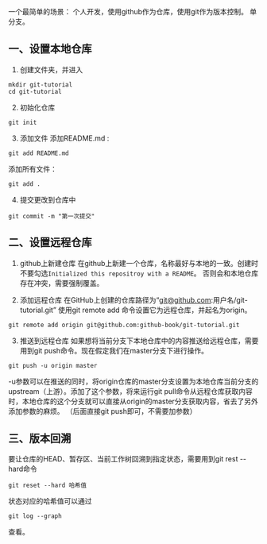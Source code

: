 一个最简单的场景：
个人开发，使用github作为仓库，使用git作为版本控制。
单分支。

## 一、设置本地仓库
1. 创建文件夹，并进入
```
mkdir git-tutorial
cd git-tutorial
```
2. 初始化仓库
```
git init
```

3. 添加文件
添加README.md :
```
git add README.md
```
添加所有文件：
```
git add .
```
4. 提交更改到仓库中
```
git commit -m "第一次提交"
```

## 二、设置远程仓库
1. github上新建仓库
在github上新建一个仓库，名称最好与本地的一致。创建时不要勾选`Initialized this repositroy with a README`。
否则会和本地仓库存在冲突，需要强制覆盖。

2. 添加远程仓库
在GitHub上创建的仓库路径为“git@github.com:用户名/git-tutorial.git”
使用git remote add 命令设置它为远程仓库，并起名为origin。   
```
git remote add origin git@github.com:github-book/git-tutorial.git
```

3. 推送到远程仓库
如果想将当前分支下本地仓库中的内容推送给远程仓库，需要用到git push命令。现在假定我们在master分支下进行操作。
```
git push -u origin master
```

-u参数可以在推送的同时，将origin仓库的master分支设置为本地仓库当前分支的upstream（上游）。添加了这个参数，将来运行git pull命令从远程仓库获取内容时，本地仓库的这个分支就可以直接从origin的master分支获取内容，省去了另外添加参数的麻烦。
（后面直接git push即可，不需要加参数）
## 三、版本回溯
要让仓库的HEAD、暂存区、当前工作树回溯到指定状态，需要用到git rest --hard命令
```
git reset --hard 哈希值
```

状态对应的哈希值可以通过
```
git log --graph
```
查看。
